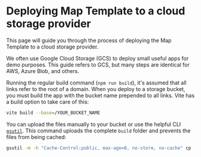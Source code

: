 # Deploying Map Template to a cloud storage provider

This page will guide you through the process of deploying the Map Template to a cloud storage provider.

We often use Google Cloud Storage (GCS) to deploy small useful apps for demo purposes. This guide refers to GCS, but many steps are identical for AWS, Azure Blob, and others.

Running the regular build command (`npm run build`), it's assumed that all links refer to the root of a domain. When you deploy to a storage bucket, you must build the app with the bucket name prepended to all links. Vite has a build option to take care of this:

```bash
vite build --base=/YOUR_BUCKET_NAME
```

You can upload the files manually to your bucket or use the helpful CLI [`gsutil`](https://cloud.google.com/storage/docs/gsutil). This command uploads the complete `build` folder and prevents the files from being cached:

```bash
gsutil -m -h "Cache-Control:public, max-age=0, no-store, no-cache" cp -r build gs://YOUR_BUCKET_NAME
```

